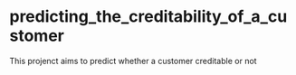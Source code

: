 # predicting_the_creditability_of_a_customer
This projenct aims to predict whether a customer creditable or not
